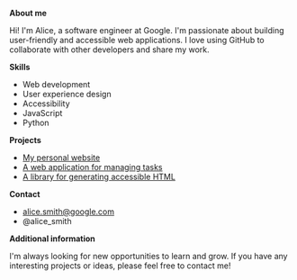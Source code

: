 **About me**

Hi! I'm Alice, a software engineer at Google. I'm passionate about building user-friendly and accessible web applications. I love using GitHub to collaborate with other developers and share my work.

**Skills**

* Web development
* User experience design
* Accessibility
* JavaScript
* Python

**Projects**

* [My personal website](https://github.com/alice-smith/alice-smith.github.io)
* [A web application for managing tasks](https://github.com/alice-smith/task-manager)
* [A library for generating accessible HTML](https://github.com/alice-smith/accessible-html)

**Contact**

* alice.smith@google.com
* @alice_smith

**Additional information**

I'm always looking for new opportunities to learn and grow. If you have any interesting projects or ideas, please feel free to contact me!
